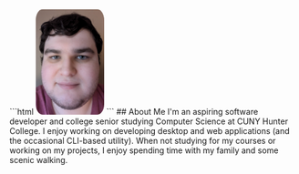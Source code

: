 <!-- ![A standard profile of myself](/images/pic_of_me.jpg) --!>
```html
<img style="border-radius:10%" src="/images/pic_of_me.jpg" alt="A standard profile of myself" width="120">
```

## About Me
I'm an aspiring software developer and college senior studying Computer Science at CUNY Hunter College. I enjoy working on developing desktop and web applications (and the occasional CLI-based utility). When not studying for my courses or working on my projects, I enjoy spending time with my family and some scenic walking.
